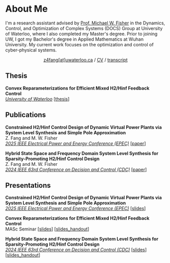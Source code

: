 # About Me
I'm a research assistant advised by <a href="https://michaelwfisher.github.io/">Prof. Michael W. Fisher</a> in the Dynamics, Control, and Optimization 
of Complex Systems (DOCS) Group at University of Waterloo, where I also completed my Master's degree. 
Prior to joining UW, I got my Bachelor's degree in Applied Mathematics at Wuhan University. 
My current work focuses on the optimization and control of cyber-physical systems.

<div align="center">
<a href="mailto:z4fang@uwaterloo.ca">z4fang[at]uwaterloo.ca</a> / <a href="https://JohnFangZ.github.io/file/ZF_CV.pdf">CV</a> / <a href="https://JohnFangZ.github.io/file/transcript_uw.pdf">transcript</a>
</div>

## Thesis
<b>Convex Reparameterizations for Efficient Mixed H2/Hinf Feedback Control</b><br>
<a href="https://uwspace.uwaterloo.ca/items/3c7da7ae-682e-401d-9b15-611136405fd4"><i>University of Waterloo</i></a> [<a href="https://JohnFangZ.github.io/file/ZF_Thesis.pdf">thesis</a>]

## Publications
<b>Constrained H2/Hinf Control Design of Dynamic Virtual Power Plants via System Level Synthesis and Simple Pole Approximation</b><br>
Z. Fang and M. W. Fisher<br>
<a href="https://epec2025.ieee.ca/"><i>2025 IEEE Electrical Power and Energy Conference (EPEC)</i></a> [<a href="https://JohnFangZ.github.io/file/25EPEC.pdf">paper</a>]

<b>Hybrid State Space and Frequency Domain System Level Synthesis for Sparsity-Promoting H2/Hinf Control Design</b><br>
Z. Fang and M. W. Fisher<br>
<a href="https://cdc2024.ieeecss.org/"><i>2024 IEEE 63rd Conference on Decision and Control (CDC)</i></a> [<a href="https://JohnFangZ.github.io/file/24CDC.pdf">paper</a>]

## Presentations

<b>Constrained H2/Hinf Control Design of Dynamic Virtual Power Plants via System Level Synthesis and Simple Pole Approximation</b><br>
<a href="https://epec2025.ieee.ca/"><i>2025 IEEE Electrical Power and Energy Conference (EPEC)</i></a> [<a href="https://JohnFangZ.github.io/file/25EPEC_Slides.pdf">slides</a>]

<b>Convex Reparameterizations for Efficient Mixed H2/Hinf Feedback Control</b><br>
MASc Seminar
[<a href="https://JohnFangZ.github.io/file/MASc_Seminar.pdf">slides</a>] [<a href="https://JohnFangZ.github.io/file/MASc_Seminar_Handout.pdf">slides_handout</a>]

<b>Hybrid State Space and Frequency Domain System Level Synthesis for Sparsity-Promoting H2/Hinf Control Design</b><br>
<a href="https://cdc2024.ieeecss.org/"><i>2024 IEEE 63rd Conference on Decision and Control (CDC)</i></a> [<a href="https://JohnFangZ.github.io/file/24CDC_Slides.pdf">slides</a>] 
[<a href="https://JohnFangZ.github.io/file/24CDC_Slides_Handout.pdf">slides_handout</a>]

<!--
## Build
```bash
yarn run build
```
Static website will be generated at `profile/public`.

-->

